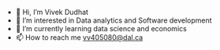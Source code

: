 - 👋 Hi, I’m Vivek Dudhat
- 👀 I’m interested in Data analytics and Software development
- 🌱 I’m currently learning data science and economics
- 📫 How to reach me vv405080@dal.ca

<!---
vtech5083/vtech5083 is a ✨ special ✨ repository because its `README.md` (this file) appears on your GitHub profile.
You can click the Preview link to take a look at your changes.
--->
